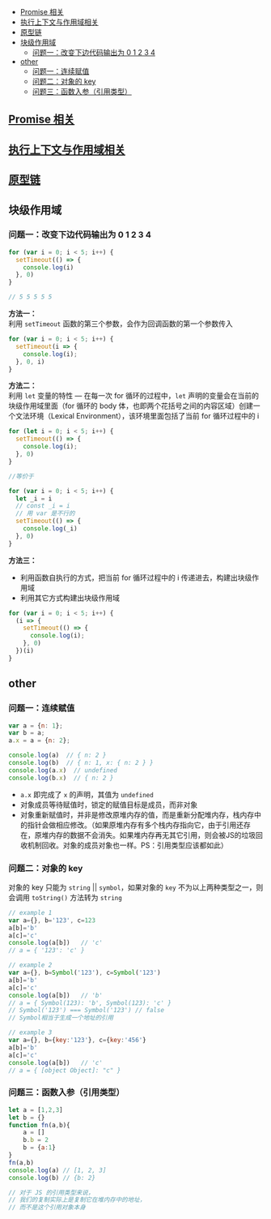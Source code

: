 - [Promise 相关](#promise-相关)
- [执行上下文与作用域相关](#执行上下文与作用域相关)
- [原型链](#原型链)
- [块级作用域](#块级作用域)
  - [问题一：改变下边代码输出为 0 1 2 3 4](#问题一改变下边代码输出为-0-1-2-3-4)
- [other](#other)
  - [问题一：连续赋值](#问题一连续赋值)
  - [问题二：对象的 key](#问题二对象的-key)
  - [问题三：函数入参（引用类型）](#问题三函数入参引用类型)
## [Promise 相关](./JavaScript-Promise.md#2-promise-相关题目) 

## [执行上下文与作用域相关](./JavaScript-执行上下文与作用域.md#4-相关题目)

## [原型链](../JavaScript/JavaScript-原型链.md#相关题目)
## 块级作用域
### 问题一：改变下边代码输出为 0 1 2 3 4
```JavaScript
for (var i = 0; i < 5; i++) {
  setTimeout(() => {
    console.log(i)
  }, 0)
}

// 5 5 5 5 5
```
**方法一：**  
利用 `setTimeout` 函数的第三个参数，会作为回调函数的第一个参数传入
```JavaScript
for (var i = 0; i < 5; i++) {
  setTimeout(i => {
    console.log(i);
  }, 0, i)
}
```

**方法二：**  
利用 `let` 变量的特性 — 在每一次 for 循环的过程中，`let` 声明的变量会在当前的块级作用域里面（for 循环的 body 体，也即两个花括号之间的内容区域）创建一个文法环境（Lexical Environment），该环境里面包括了当前 for 循环过程中的 i
```JavaScript
for (let i = 0; i < 5; i++) {
  setTimeout(() => {
    console.log(i);
  }, 0)
}

//等价于

for (var i = 0; i < 5; i++) {
  let _i = i
  // const _i = i
  // 用 var 是不行的
  setTimeout(() => {
    console.log(_i)
  }, 0)
}
```
**方法三：**  
- 利用函数自执行的方式，把当前 for 循环过程中的 i 传递进去，构建出块级作用域
- 利用其它方式构建出块级作用域

```JavaScript
for (var i = 0; i < 5; i++) {
  (i => {
    setTimeout(() => {
      console.log(i);
    }, 0)
  })(i)
}
```

## other
### 问题一：连续赋值
```JavaScript
var a = {n: 1};
var b = a;
a.x = a = {n: 2};

console.log(a) 	// { n: 2 }
console.log(b)  // { n: 1, x: { n: 2 } }
console.log(a.x)  // undefined
console.log(b.x)  // { n: 2 }
```
- `a.x` 即完成了 `x` 的声明，其值为 `undefined`
- 对象成员等待赋值时，锁定的赋值目标是成员，而非对象
- 对象重新赋值时，并非是修改原堆内存的值，而是重新分配堆内存，栈内存中的指针会做相应修改。（如果原堆内存有多个栈内存指向它，由于引用还存在，原堆内存的数据不会消失。如果堆内存再无其它引用，则会被JS的垃圾回收机制回收。对象的成员对象也一样。PS：引用类型应该都如此）

### 问题二：对象的 key
对象的 key 只能为 `string` || `symbol`，如果对象的 `key` 不为以上两种类型之一，则会调用 `toString()` 方法转为 `string`

```JavaScript
// example 1
var a={}, b='123', c=123
a[b]='b'
a[c]='c'
console.log(a[b])   // 'c'
// a = { '123': 'c' }

// example 2
var a={}, b=Symbol('123'), c=Symbol('123')
a[b]='b'
a[c]='c'
console.log(a[b])   // 'b'
// a = { Symbol(123): 'b', Symbol(123): 'c' }
// Symbol('123') === Symbol('123') // false
// Symbol相当于生成一个地址的引用

// example 3
var a={}, b={key:'123'}, c={key:'456'}
a[b]='b'
a[c]='c'
console.log(a[b])   // 'c'
// a = { [object Object]: "c" }
```

### 问题三：函数入参（引用类型）
```JavaScript
let a = [1,2,3]
let b = {}
function fn(a,b){
    a = []
    b.b = 2
    b = {a:1}
}
fn(a,b)
console.log(a) // [1, 2, 3]
console.log(b) // {b: 2}

// 对于 JS 的引用类型来说，
// 我们的复制实际上是复制它在堆内存中的地址，
// 而不是这个引用对象本身
```